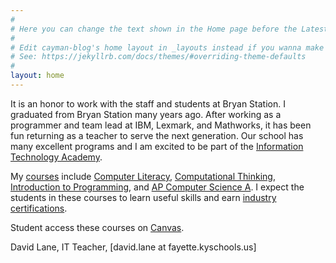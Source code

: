 ```yaml
---
#
# Here you can change the text shown in the Home page before the Latest Posts section.
#
# Edit cayman-blog's home layout in _layouts instead if you wanna make some changes
# See: https://jekyllrb.com/docs/themes/#overriding-theme-defaults
#
layout: home
---
```


It is an honor to work with the staff and students at Bryan Station. 
I graduated from Bryan Station many years ago. After working as a programmer 
and team lead at IBM, Lexmark, and Mathworks, it has been fun returning 
as a teacher to serve the next generation.
Our school has many excellent programs and I am excited to be part of the
<a href="https://www.fcps.net/domain/5384">Information Technology Academy</a>.

My [courses](courses) include 
[Computer Literacy](complit),
[Computational Thinking](compthink),
[Introduction to Programming](introprog),
and [AP Computer Science A](csa). 
I expect the students in these courses to learn useful skills
and earn [industry certifications](certifications).

Student access these courses on [Canvas](http://fcps.net/canvas).

David Lane,
IT Teacher,
[david.lane at fayette.kyschools.us]
